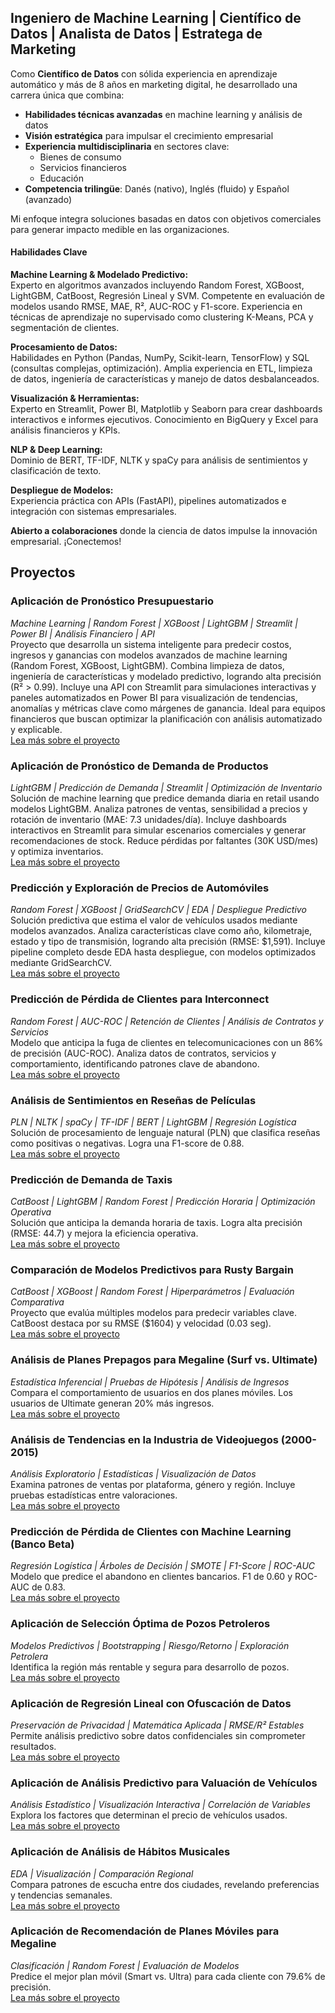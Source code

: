 ## **Ingeniero de Machine Learning | Científico de Datos | Analista de Datos | Estratega de Marketing**  

Como **Científico de Datos** con sólida experiencia en aprendizaje automático y más de 8 años en marketing digital, he desarrollado una carrera única que combina:  

- **Habilidades técnicas avanzadas** en machine learning y análisis de datos  
- **Visión estratégica** para impulsar el crecimiento empresarial  
- **Experiencia multidisciplinaria** en sectores clave:  
  - Bienes de consumo  
  - Servicios financieros  
  - Educación  
- **Competencia trilingüe**: Danés (nativo), Inglés (fluido) y Español (avanzado)  

Mi enfoque integra soluciones basadas en datos con objetivos comerciales para generar impacto medible en las organizaciones. 

#### **Habilidades Clave**  
**Machine Learning & Modelado Predictivo:**  
Experto en algoritmos avanzados incluyendo Random Forest, XGBoost, LightGBM, CatBoost, Regresión Lineal y SVM. Competente en evaluación de modelos usando RMSE, MAE, R², AUC-ROC y F1-score. Experiencia en técnicas de aprendizaje no supervisado como clustering K-Means, PCA y segmentación de clientes.  

**Procesamiento de Datos:**  
Habilidades en Python (Pandas, NumPy, Scikit-learn, TensorFlow) y SQL (consultas complejas, optimización). Amplia experiencia en ETL, limpieza de datos, ingeniería de características y manejo de datos desbalanceados.  

**Visualización & Herramientas:**  
Experto en Streamlit, Power BI, Matplotlib y Seaborn para crear dashboards interactivos e informes ejecutivos. Conocimiento en BigQuery y Excel para análisis financieros y KPIs.  

**NLP & Deep Learning:**  
Dominio de BERT, TF-IDF, NLTK y spaCy para análisis de sentimientos y clasificación de texto.  

**Despliegue de Modelos:**  
Experiencia práctica con APIs (FastAPI), pipelines automatizados e integración con sistemas empresariales.

**Abierto a colaboraciones** donde la ciencia de datos impulse la innovación empresarial. ¡Conectemos!  

## Proyectos

### **Aplicación de Pronóstico Presupuestario**  
*Machine Learning | Random Forest | XGBoost | LightGBM | Streamlit | Power BI | Análisis Financiero | API*  
Proyecto que desarrolla un sistema inteligente para predecir costos, ingresos y ganancias con modelos avanzados de machine learning (Random Forest, XGBoost, LightGBM). Combina limpieza de datos, ingeniería de características y modelado predictivo, logrando alta precisión (R² > 0.99). Incluye una API con Streamlit para simulaciones interactivas y paneles automatizados en Power BI para visualización de tendencias, anomalías y métricas clave como márgenes de ganancia. Ideal para equipos financieros que buscan optimizar la planificación con análisis automatizado y explicable.  
[Lea más sobre el proyecto](https://bokols.github.io/Aplicacion-Inteligente-para-el-Pronostico-de-Presupuesto-Empresarial/)

### **Aplicación de Pronóstico de Demanda de Productos**  
*LightGBM | Predicción de Demanda | Streamlit | Optimización de Inventario*  
Solución de machine learning que predice demanda diaria en retail usando modelos LightGBM. Analiza patrones de ventas, sensibilidad a precios y rotación de inventario (MAE: 7.3 unidades/día). Incluye dashboards interactivos en Streamlit para simular escenarios comerciales y generar recomendaciones de stock. Reduce pérdidas por faltantes (30K USD/mes) y optimiza inventarios.  
[Lea más sobre el proyecto](https://bokols.github.io/Product-Demand-Forecasting-Application/)

### **Predicción y Exploración de Precios de Automóviles**  
*Random Forest | XGBoost | GridSearchCV | EDA | Despliegue Predictivo*  
Solución predictiva que estima el valor de vehículos usados mediante modelos avanzados. Analiza características clave como año, kilometraje, estado y tipo de transmisión, logrando alta precisión (RMSE: $1,591). Incluye pipeline completo desde EDA hasta despliegue, con modelos optimizados mediante GridSearchCV.  
[Lea más sobre el proyecto](https://bokols.github.io/Prediccion-de-Precios-de-Vehiculos/)

### **Predicción de Pérdida de Clientes para Interconnect**  
*Random Forest | AUC-ROC | Retención de Clientes | Análisis de Contratos y Servicios*  
Modelo que anticipa la fuga de clientes en telecomunicaciones con un 86% de precisión (AUC-ROC). Analiza datos de contratos, servicios y comportamiento, identificando patrones clave de abandono.  
[Lea más sobre el proyecto](https://bokols.github.io/Prediccion_de_la_Perdida_de_Clientes_para_Interconnect/)

### **Análisis de Sentimientos en Reseñas de Películas**  
*PLN | NLTK | spaCy | TF-IDF | BERT | LightGBM | Regresión Logística*  
Solución de procesamiento de lenguaje natural (PLN) que clasifica reseñas como positivas o negativas. Logra una F1-score de 0.88.  
[Lea más sobre el proyecto](https://bokols.github.io/Analisis_de_Sentimientos_de_Resenas_de_Peliculas_Utilizando_Multiples_Modelos_de_ML/)

### **Predicción de Demanda de Taxis**  
*CatBoost | LightGBM | Random Forest | Predicción Horaria | Optimización Operativa*  
Solución que anticipa la demanda horaria de taxis. Logra alta precisión (RMSE: 44.7) y mejora la eficiencia operativa.  
[Lea más sobre el proyecto](https://bokols.github.io/Prediccion_de_Pedidos_de_Taxi_Usando_Modelos_de_Machine_Learning/)

### **Comparación de Modelos Predictivos para Rusty Bargain**  
*CatBoost | XGBoost | Random Forest | Hiperparámetros | Evaluación Comparativa*  
Proyecto que evalúa múltiples modelos para predecir variables clave. CatBoost destaca por su RMSE ($1604) y velocidad (0.03 seg).  
[Lea más sobre el proyecto](https://bokols.github.io/rusty-bargain/)

### **Análisis de Planes Prepagos para Megaline (Surf vs. Ultimate)**  
*Estadística Inferencial | Pruebas de Hipótesis | Análisis de Ingresos*  
Compara el comportamiento de usuarios en dos planes móviles. Los usuarios de Ultimate generan 20% más ingresos.  
[Lea más sobre el proyecto](https://bokols.github.io/megaline/)

### **Análisis de Tendencias en la Industria de Videojuegos (2000-2015)**  
*Análisis Exploratorio | Estadísticas | Visualización de Datos*  
Examina patrones de ventas por plataforma, género y región. Incluye pruebas estadísticas entre valoraciones.  
[Lea más sobre el proyecto](https://bokols.github.io/ice/)

### **Predicción de Pérdida de Clientes con Machine Learning (Banco Beta)**  
*Regresión Logística | Árboles de Decisión | SMOTE | F1-Score | ROC-AUC*  
Modelo que predice el abandono en clientes bancarios. F1 de 0.60 y ROC-AUC de 0.83.  
[Lea más sobre el proyecto](https://bokols.github.io/betabank/)

### **Aplicación de Selección Óptima de Pozos Petroleros**  
*Modelos Predictivos | Bootstrapping | Riesgo/Retorno | Exploración Petrolera*  
Identifica la región más rentable y segura para desarrollo de pozos.  
[Lea más sobre el proyecto](https://bokols.github.io/oilygiant/)

### **Aplicación de Regresión Lineal con Ofuscación de Datos**  
*Preservación de Privacidad | Matemática Aplicada | RMSE/R² Estables*  
Permite análisis predictivo sobre datos confidenciales sin comprometer resultados.  
[Lea más sobre el proyecto](https://bokols.github.io/sure-tomorrow/)

### **Aplicación de Análisis Predictivo para Valuación de Vehículos**  
*Análisis Estadístico | Visualización Interactiva | Correlación de Variables*  
Explora los factores que determinan el precio de vehículos usados.  
[Lea más sobre el proyecto](https://bokols.github.io/crankshaft/)

### **Aplicación de Análisis de Hábitos Musicales**  
*EDA | Visualización | Comparación Regional*  
Compara patrones de escucha entre dos ciudades, revelando preferencias y tendencias semanales.  
[Lea más sobre el proyecto](https://bokols.github.io/yandex-music/)

### **Aplicación de Recomendación de Planes Móviles para Megaline**  
*Clasificación | Random Forest | Evaluación de Modelos*  
Predice el mejor plan móvil (Smart vs. Ultra) para cada cliente con 79.6% de precisión.  
[Lea más sobre el proyecto](https://bokols.github.io/megaline-2/)
